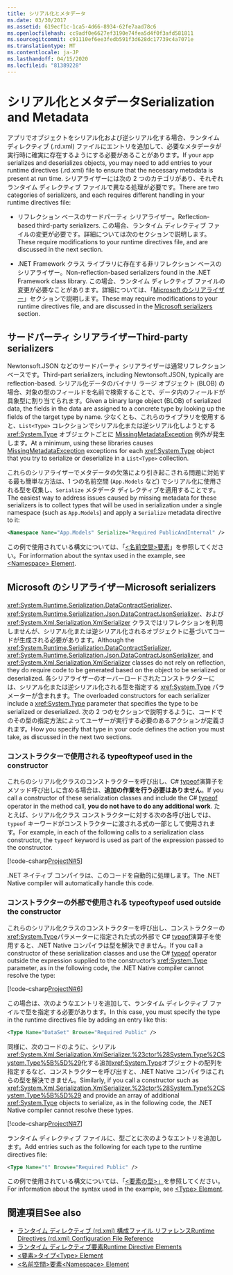 ```yaml
---
title: シリアル化とメタデータ
ms.date: 03/30/2017
ms.assetid: 619ecf1c-1ca5-4d66-8934-62fe7aad78c6
ms.openlocfilehash: cc9adf0e6627ef3190e74fea5d4f0f3afd581811
ms.sourcegitcommit: c91110ef6ee3fedb591f3d628dc17739c4a7071e
ms.translationtype: MT
ms.contentlocale: ja-JP
ms.lasthandoff: 04/15/2020
ms.locfileid: "81389228"
---
```

# <a name="serialization-and-metadata"></a><span data-ttu-id="aef82-102">シリアル化とメタデータ</span><span class="sxs-lookup"><span data-stu-id="aef82-102">Serialization and Metadata</span></span>

<span data-ttu-id="aef82-103">アプリでオブジェクトをシリアル化および逆シリアル化する場合、ランタイム ディレクティブ (.rd.xml) ファイルにエントリを追加して、必要なメタデータが実行時に確実に存在するようにする必要があることがあります。</span><span class="sxs-lookup"><span data-stu-id="aef82-103">If your app serializes and deserializes objects, you may need to add entries to your runtime directives (.rd.xml) file to ensure that the necessary metadata is present at run time.</span></span> <span data-ttu-id="aef82-104">シリアライザーには次の 2 つのカテゴリがあり、それぞれランタイム ディレクティブ ファイルで異なる処理が必要です。</span><span class="sxs-lookup"><span data-stu-id="aef82-104">There are two categories of serializers, and each requires different handling in your runtime directives file:</span></span>  
  
- <span data-ttu-id="aef82-105">リフレクション ベースのサードパーティ シリアライザー。</span><span class="sxs-lookup"><span data-stu-id="aef82-105">Reflection-based third-party serializers.</span></span> <span data-ttu-id="aef82-106">この場合、ランタイム ディレクティブ ファイルの変更が必要です。詳細については次のセクションで説明します。</span><span class="sxs-lookup"><span data-stu-id="aef82-106">These require modifications to your runtime directives file, and are discussed in the next section.</span></span>  
  
- <span data-ttu-id="aef82-107">.NET Framework クラス ライブラリに存在する非リフレクション ベースのシリアライザー。</span><span class="sxs-lookup"><span data-stu-id="aef82-107">Non-reflection-based serializers found in the .NET Framework class library.</span></span> <span data-ttu-id="aef82-108">この場合、ランタイム ディレクティブ ファイルの変更が必要なことがあります。詳細については、「[Microsoft のシリアライザー](#Microsoft)」セクションで説明します。</span><span class="sxs-lookup"><span data-stu-id="aef82-108">These may require modifications to your runtime directives file, and are discussed in the [Microsoft serializers](#Microsoft) section.</span></span>  
  
<a name="ThirdParty"></a>
## <a name="third-party-serializers"></a><span data-ttu-id="aef82-109">サードパーティ シリアライザー</span><span class="sxs-lookup"><span data-stu-id="aef82-109">Third-party serializers</span></span>

 <span data-ttu-id="aef82-110">Newtonsoft.JSON などのサードパーティ シリアライザーは通常リフレクション ベースです。</span><span class="sxs-lookup"><span data-stu-id="aef82-110">Third-part serializers, including Newtonsoft.JSON, typically are reflection-based.</span></span> <span data-ttu-id="aef82-111">シリアル化データのバイナリ ラージ オブジェクト (BLOB) の場合、対象の型のフィールドを名前で検索することで、データ内のフィールドが具象型に割り当てられます。</span><span class="sxs-lookup"><span data-stu-id="aef82-111">Given a binary large object (BLOB) of serialized data, the fields in the data are assigned to a concrete type by looking up the fields of the target type by name.</span></span> <span data-ttu-id="aef82-112">少なくとも、これらのライブラリを使用すると、`List<Type>` コレクションでシリアル化または逆シリアル化しようとする <xref:System.Type> オブジェクトごとに [MissingMetadataException](missingmetadataexception-class-net-native.md) 例外が発生します。</span><span class="sxs-lookup"><span data-stu-id="aef82-112">At a minimum, using these libraries causes [MissingMetadataException](missingmetadataexception-class-net-native.md) exceptions for each <xref:System.Type> object that you try to serialize or deserialize in a `List<Type>` collection.</span></span>  
  
 <span data-ttu-id="aef82-113">これらのシリアライザーでメタデータの欠落により引き起こされる問題に対処する最も簡単な方法は、1 つの名前空間 (`App.Models` など) でシリアル化に使用される型を収集し、`Serialize` メタデータ ディレクティブを適用することです。</span><span class="sxs-lookup"><span data-stu-id="aef82-113">The easiest way to address issues caused by missing metadata for these serializers is to collect types that will be used in serialization under a single namespace (such as `App.Models`) and apply a `Serialize` metadata directive to it:</span></span>  
  
```xml  
<Namespace Name="App.Models" Serialize="Required PublicAndInternal" />  
```  
  
 <span data-ttu-id="aef82-114">この例で使用されている構文については、「[\<名前空間>要素](namespace-element-net-native.md)」を参照してください。</span><span class="sxs-lookup"><span data-stu-id="aef82-114">For information about the syntax used in the example, see [\<Namespace> Element](namespace-element-net-native.md).</span></span>  
  
<a name="Microsoft"></a>
## <a name="microsoft-serializers"></a><span data-ttu-id="aef82-115">Microsoft のシリアライザー</span><span class="sxs-lookup"><span data-stu-id="aef82-115">Microsoft serializers</span></span>

 <span data-ttu-id="aef82-116"><xref:System.Runtime.Serialization.DataContractSerializer>、<xref:System.Runtime.Serialization.Json.DataContractJsonSerializer>、および <xref:System.Xml.Serialization.XmlSerializer> クラスではリフレクションを利用しませんが、シリアル化または逆シリアル化されるオブジェクトに基づいてコードが生成される必要があります。</span><span class="sxs-lookup"><span data-stu-id="aef82-116">Although the <xref:System.Runtime.Serialization.DataContractSerializer>, <xref:System.Runtime.Serialization.Json.DataContractJsonSerializer>, and <xref:System.Xml.Serialization.XmlSerializer> classes do not rely on reflection, they do require code to be generated based on the object to be serialized or deserialized.</span></span> <span data-ttu-id="aef82-117">各シリアライザーのオーバーロードされたコンストラクターには、シリアル化または逆シリアル化される型を指定する <xref:System.Type> パラメーターが含まれます。</span><span class="sxs-lookup"><span data-stu-id="aef82-117">The overloaded constructors for each serializer include a <xref:System.Type> parameter that specifies the type to be serialized or deserialized.</span></span> <span data-ttu-id="aef82-118">次の 2 つのセクションで説明するように、コードでのその型の指定方法によってユーザーが実行する必要のあるアクションが定義されます。</span><span class="sxs-lookup"><span data-stu-id="aef82-118">How you specify that type in your code defines the action you must take, as discussed in the next two sections.</span></span>  
  
### <a name="typeof-used-in-the-constructor"></a><span data-ttu-id="aef82-119">コンストラクターで使用される typeof</span><span class="sxs-lookup"><span data-stu-id="aef82-119">typeof used in the constructor</span></span>

 <span data-ttu-id="aef82-120">これらのシリアル化クラスのコンストラクターを呼び出し、C# [typeof](../../csharp/language-reference/operators/type-testing-and-cast.md#typeof-operator)演算子をメソッド呼び出しに含める場合は、**追加の作業を行う必要はありません**。</span><span class="sxs-lookup"><span data-stu-id="aef82-120">If you call a constructor of these serialization classes and include the C# [typeof](../../csharp/language-reference/operators/type-testing-and-cast.md#typeof-operator) operator in the method call, **you do not have to do any additional work**.</span></span> <span data-ttu-id="aef82-121">たとえば、シリアル化クラス コンストラクターに対する次の各呼び出しでは、`typeof` キーワードがコンストラクターに渡される式の一部として使用されます。</span><span class="sxs-lookup"><span data-stu-id="aef82-121">For example, in each of the following calls to a serialization class constructor, the `typeof` keyword is used as part of the expression passed to the constructor.</span></span>  
  
 [!code-csharp[ProjectN#5](../../../samples/snippets/csharp/VS_Snippets_CLR/projectn/cs/serialize1.cs#5)]  
  
 <span data-ttu-id="aef82-122">.NET ネイティブ コンパイラは、このコードを自動的に処理します。</span><span class="sxs-lookup"><span data-stu-id="aef82-122">The .NET Native compiler will automatically handle this code.</span></span>  
  
### <a name="typeof-used-outside-the-constructor"></a><span data-ttu-id="aef82-123">コンストラクターの外部で使用される typeof</span><span class="sxs-lookup"><span data-stu-id="aef82-123">typeof used outside the constructor</span></span>

 <span data-ttu-id="aef82-124">これらのシリアル化クラスのコンストラクターを呼び出し、コンストラクターの<xref:System.Type>パラメーターに指定された式の外部で C# [typeof](../../csharp/language-reference/operators/type-testing-and-cast.md#typeof-operator)演算子を使用すると、.NET Native コンパイラは型を解決できません。</span><span class="sxs-lookup"><span data-stu-id="aef82-124">If you call a constructor of these serialization classes and use the C# [typeof](../../csharp/language-reference/operators/type-testing-and-cast.md#typeof-operator) operator outside the expression supplied to the constructor’s <xref:System.Type> parameter, as in the following code, the .NET Native compiler cannot resolve the type:</span></span>  
  
 [!code-csharp[ProjectN#6](../../../samples/snippets/csharp/VS_Snippets_CLR/projectn/cs/serialize1.cs#6)]  
  
 <span data-ttu-id="aef82-125">この場合は、次のようなエントリを追加して、ランタイム ディレクティブ ファイルで型を指定する必要があります。</span><span class="sxs-lookup"><span data-stu-id="aef82-125">In this case, you must specify the type in the runtime directives file by adding an entry like this:</span></span>  
  
```xml  
<Type Name="DataSet" Browse="Required Public" />  
```  
  
 <span data-ttu-id="aef82-126">同様に、次のコードのように、シリアル<xref:System.Xml.Serialization.XmlSerializer.%23ctor%28System.Type%2CSystem.Type%5B%5D%29>化する追加<xref:System.Type>オブジェクトの配列を指定するなど、コンストラクターを呼び出すと、.NET Native コンパイラはこれらの型を解決できません。</span><span class="sxs-lookup"><span data-stu-id="aef82-126">Similarly, if you call a constructor such as <xref:System.Xml.Serialization.XmlSerializer.%23ctor%28System.Type%2CSystem.Type%5B%5D%29> and provide an array of additional <xref:System.Type> objects to serialize, as in the following code, the .NET Native compiler cannot resolve these types.</span></span>  
  
 [!code-csharp[ProjectN#7](../../../samples/snippets/csharp/VS_Snippets_CLR/projectn/cs/serialize1.cs#7)]  
  
<span data-ttu-id="aef82-127">ランタイム ディレクティブ ファイルに、型ごとに次のようなエントリを追加します。</span><span class="sxs-lookup"><span data-stu-id="aef82-127">Add entries such as the following for each type to the runtime directives file:</span></span>  
  
```xml  
<Type Name="t" Browse="Required Public" />  
```  
  
<span data-ttu-id="aef82-128">この例で使用されている構文については、「[\<要素の型>」](type-element-net-native.md)を参照してください。</span><span class="sxs-lookup"><span data-stu-id="aef82-128">For information about the syntax used in the example, see [\<Type> Element](type-element-net-native.md).</span></span>  
  
## <a name="see-also"></a><span data-ttu-id="aef82-129">関連項目</span><span class="sxs-lookup"><span data-stu-id="aef82-129">See also</span></span>

- [<span data-ttu-id="aef82-130">ランタイム ディレクティブ (rd.xml) 構成ファイル リファレンス</span><span class="sxs-lookup"><span data-stu-id="aef82-130">Runtime Directives (rd.xml) Configuration File Reference</span></span>](runtime-directives-rd-xml-configuration-file-reference.md)
- [<span data-ttu-id="aef82-131">ランタイム ディレクティブ要素</span><span class="sxs-lookup"><span data-stu-id="aef82-131">Runtime Directive Elements</span></span>](runtime-directive-elements.md)
- [<span data-ttu-id="aef82-132">\<要素>タイプ</span><span class="sxs-lookup"><span data-stu-id="aef82-132">\<Type> Element</span></span>](type-element-net-native.md)
- [<span data-ttu-id="aef82-133">\<名前空間>要素</span><span class="sxs-lookup"><span data-stu-id="aef82-133">\<Namespace> Element</span></span>](namespace-element-net-native.md)
